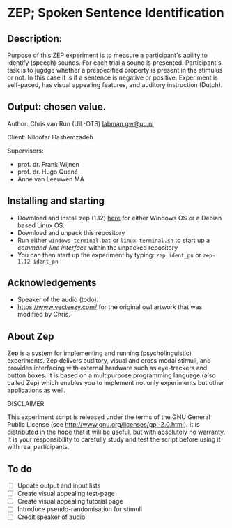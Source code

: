 # ZEP; Spoken Sentence Identification
## Description:

Purpose of this ZEP experiment is to measure a participant's ability
to identify (speech) sounds. For each trial a sound is presented.
Participant's task is to jugdge whether a prespecified property is
present in the stimulus or not. In this case it is if a sentence
is negative or positive. Experiment is self-paced, has visual
appealing features, and auditory instruction (Dutch).

## Output: chosen value.

Author:
Chris van Run (UiL-OTS) <labman.gw@uu.nl>

Client: Niloofar Hashemzadeh

Supervisors:
* prof. dr. Frank Wijnen
* prof. dr. Hugo Quené
* Anne van Leeuwen MA


## Installing and starting
* Download and install zep (1.12) [here](http://beexy.org/zep/wiki) for either Windows OS or a Debian based Linux OS.
* Download and unpack this repository
* Run either `windows-terminal.bat` or `linux-terminal.sh` to start up a _command-line interface_ within the unpacked repository
* You can then start up the experiment by typing: `zep ident_pn` or `zep-1.12 ident_pn`

## Acknowledgements
* Speaker of the audio (todo).
* https://www.vecteezy.com/ for the original owl artwork that was modified by Chris.

## About Zep
Zep is a system for implementing and running (psycholinguistic) experiments. Zep delivers auditory, visual and cross modal stimuli, and provides interfacing with external hardware such as eye-trackers and button boxes. It is based on a multipurpose programming language (also called Zep) which enables you to implement not only experiments but other applications as well.

DISCLAIMER

This experiment script is released under the terms of the GNU General Public
License (see http://www.gnu.org/licenses/gpl-2.0.html). It is distributed in
the hope that it will be useful, but with absolutely no warranty. It is your
responsibility to carefully study and test the script before using it with
real participants.

## To do
* [ ] Update output and input lists
* [ ] Create visual appealing test-page
* [ ] Create visual appealing tutorial page
* [ ] Introduce pseudo-randomisation for stimuli
* [ ] Credit speaker of audio

